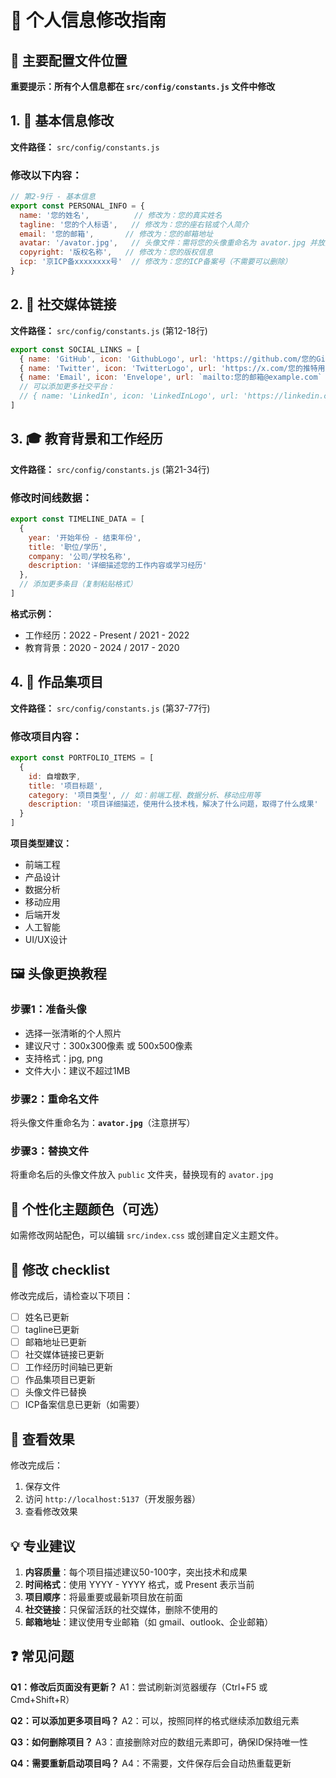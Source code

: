 # 🎯 个人信息修改指南

## 📁 主要配置文件位置

**重要提示：所有个人信息都在 `src/config/constants.js` 文件中修改**

## 1. 👤 基本信息修改

**文件路径：** `src/config/constants.js`

### 修改以下内容：

```javascript
// 第2-9行 - 基本信息
export const PERSONAL_INFO = {
  name: '您的姓名',          // 修改为：您的真实姓名
  tagline: '您的个人标语',   // 修改为：您的座右铭或个人简介
  email: '您的邮箱',       // 修改为：您的邮箱地址
  avatar: '/avator.jpg',   // 头像文件：需将您的头像重命名为 avator.jpg 并放入 public 文件夹
  copyright: '版权名称',   // 修改为：您的版权信息
  icp: '京ICP备xxxxxxxx号'  // 修改为：您的ICP备案号（不需要可以删除）
}
```

## 2. 🔗 社交媒体链接

**文件路径：** `src/config/constants.js` (第12-18行)

```javascript
export const SOCIAL_LINKS = [
  { name: 'GitHub', icon: 'GithubLogo', url: 'https://github.com/您的GitHub用户名' },
  { name: 'Twitter', icon: 'TwitterLogo', url: 'https://x.com/您的推特用户名' },
  { name: 'Email', icon: 'Envelope', url: `mailto:您的邮箱@example.com` }
  // 可以添加更多社交平台：
  // { name: 'LinkedIn', icon: 'LinkedInLogo', url: 'https://linkedin.com/in/您的领英用户名' },
]
```

## 3. 🎓 教育背景和工作经历

**文件路径：** `src/config/constants.js` (第21-34行)

### 修改时间线数据：

```javascript
export const TIMELINE_DATA = [
  {
    year: '开始年份 - 结束年份',
    title: '职位/学历',
    company: '公司/学校名称',
    description: '详细描述您的工作内容或学习经历'
  },
  // 添加更多条目（复制粘贴格式）
]
```

**格式示例：**
- 工作经历：2022 - Present / 2021 - 2022
- 教育背景：2020 - 2024 / 2017 - 2020

## 4. 🎨 作品集项目

**文件路径：** `src/config/constants.js` (第37-77行)

### 修改项目内容：

```javascript
export const PORTFOLIO_ITEMS = [
  {
    id: 自增数字,
    title: '项目标题',
    category: '项目类型', // 如：前端工程、数据分析、移动应用等
    description: '项目详细描述，使用什么技术栈，解决了什么问题，取得了什么成果'
  }
]
```

**项目类型建议：**
- 前端工程
- 产品设计  
- 数据分析
- 移动应用
- 后端开发
- 人工智能
- UI/UX设计

## 🖼️ 头像更换教程

### 步骤1：准备头像
- 选择一张清晰的个人照片
- 建议尺寸：300x300像素 或 500x500像素
- 支持格式：jpg, png
- 文件大小：建议不超过1MB

### 步骤2：重命名文件
将头像文件重命名为：**`avator.jpg`**（注意拼写）

### 步骤3：替换文件
将重命名后的头像文件放入 `public` 文件夹，替换现有的 `avator.jpg`

## 🎨 个性化主题颜色（可选）

如需修改网站配色，可以编辑 `src/index.css` 或创建自定义主题文件。

## 📝 修改 checklist

修改完成后，请检查以下项目：

- [ ] 姓名已更新
- [ ] tagline已更新
- [ ] 邮箱地址已更新
- [ ] 社交媒体链接已更新
- [ ] 工作经历时间轴已更新
- [ ] 作品集项目已更新
- [ ] 头像文件已替换
- [ ] ICP备案信息已更新（如需要）

## 🚀 查看效果

修改完成后：
1. 保存文件
2. 访问 `http://localhost:5137`（开发服务器）
3. 查看修改效果

## 💡 专业建议

1. **内容质量**：每个项目描述建议50-100字，突出技术和成果
2. **时间格式**：使用 YYYY - YYYY 格式，或 Present 表示当前
3. **项目顺序**：将最重要或最新项目放在前面
4. **社交链接**：只保留活跃的社交媒体，删除不使用的
5. **邮箱地址**：建议使用专业邮箱（如 gmail、outlook、企业邮箱）

## ❓ 常见问题

**Q1：修改后页面没有更新？**
A1：尝试刷新浏览器缓存（Ctrl+F5 或 Cmd+Shift+R）

**Q2：可以添加更多项目吗？**
A2：可以，按照同样的格式继续添加数组元素

**Q3：如何删除项目？**
A3：直接删除对应的数组元素即可，确保ID保持唯一性

**Q4：需要重新启动项目吗？**
A4：不需要，文件保存后会自动热重载更新
